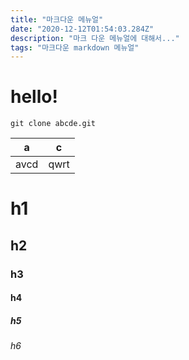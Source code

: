 ```yaml
---
title: "마크다운 메뉴얼"
date: "2020-12-12T01:54:03.284Z"
description: "마크 다운 메뉴얼에 대해서..."
tags: "마크다운 markdown 메뉴얼"
---
```


# hello!

```
git clone abcde.git
```

| a | c |
|----|----|
| avcd | qwrt |


# h1
## h2
### h3
#### h4
##### h5
###### h6

